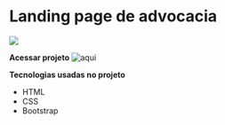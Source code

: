 # Landing page de advocacia

![](https://github.com/antoniomarcelino/landing-page-advocacia/assets/img/preview.png)

**Acessar projeto** ![aqui](https://landing-page-advocacia.vercel.app) 

**Tecnologias usadas no projeto**
* HTML
* CSS
* Bootstrap